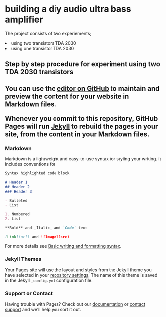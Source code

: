 <h1>building a diy audio ultra bass amplifier</h1>

<Paragraph>The project consists of two experiements;</paragraph>

<li>using two transistors TDA 2030</li>

<li>using one transistor TDA 2030</li>

<h2>Step by step procedure for experiment using two TDA 2030 transistors<h2>


You can use the [editor on GitHub](https://github.com/chardso/Building-a-DIY-audio-ultra-bass-amplifier/edit/chardso/docs/index.md) to maintain and preview the content for your website in Markdown files.

Whenever you commit to this repository, GitHub Pages will run [Jekyll](https://jekyllrb.com/) to rebuild the pages in your site, from the content in your Markdown files.

### Markdown

Markdown is a lightweight and easy-to-use syntax for styling your writing. It includes conventions for

```markdown
Syntax highlighted code block

# Header 1
## Header 2
### Header 3

- Bulleted
- List

1. Numbered
2. List

**Bold** and _Italic_ and `Code` text

[Link](url) and ![Image](src)
```

For more details see [Basic writing and formatting syntax](https://docs.github.com/en/github/writing-on-github/getting-started-with-writing-and-formatting-on-github/basic-writing-and-formatting-syntax).

### Jekyll Themes

Your Pages site will use the layout and styles from the Jekyll theme you have selected in your [repository settings](https://github.com/chardso/Building-a-DIY-audio-ultra-bass-amplifier/settings/pages). The name of this theme is saved in the Jekyll `_config.yml` configuration file.

### Support or Contact

Having trouble with Pages? Check out our [documentation](https://docs.github.com/categories/github-pages-basics/) or [contact support](https://support.github.com/contact) and we’ll help you sort it out.
